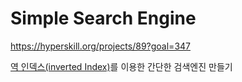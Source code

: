 # Simple Search Engine

https://hyperskill.org/projects/89?goal=347

[역 인덱스(inverted Index)](https://esbook.kimjmin.net/06-text-analysis/6.1-indexing-data)를 이용한 간단한 검색엔진 만들기 
